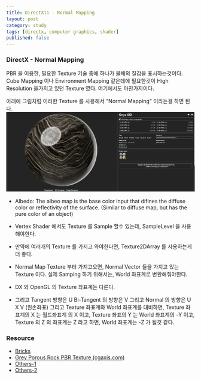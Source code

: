```yaml
---
title: DirectX11 - Normal Mapping
layout: post
category: study
tags: [directx, computer graphics, shader]
published: false
---
```


### DirectX - Normal Mapping 

PBR 을 이용한, 필요한 Texture 기술 중에 하나가 물체의 질감을 표시하는것이다. Cube Mapping 이나 Environment Mapping 같은데에 필요한것이 High Resolution 을가지고 있던 Texture 였다. 여기에서도 마찬가지이다.

아래에 그림처럼 이러한 Texture 를 사용해서 "Normal Mapping" 이라는걸 하면 된다.
![alt text](image-2.png)

* Albedo: The albeo map is the base color input that difines the diffuse color or reflectivity of the surface. (Similar to diffuse map, but has the pure color of an object)

* Vertex Shader 에서도 Texture 를 Sample 할수 있는데, SampleLevel 을 사용해야한다.

* 만약에 여러개의 Texture 를 가지고 와야한다면, Texture2DArray 를 사용하는게 더 좋다.

* Normal Map Texture 부터 가지고오면, Normal Vector 들을 가지고 있는 Texture 이다. 실제 Samping 하기 위해서는, World 좌표계로 변환해줘야한다.

* DX 와 OpenGL 의 Texture 좌표계는 다른다. 

* 그리고 Tangent 방향은 U Bi-Tangent 의 방향은 V 그리고 Normal 의 방향은 U X V (왼손좌표) 그리고 Texture 좌표계와 World 좌표계를 대비하면, Texture 좌표계의 X 는 월드좌표계 의 X 이고, Texture 좌표의 Y 는 World 좌표계의 -Y 이고, Texture 의 Z 의 좌표계는 Z 라고 하면, World 좌표계는 -Z 가 될것 같다.

### Resource 
* [Bricks](https://ambientcg.com/view?id=Bricks075A)
* [Grey Porous Rock PBR Texture (cgaxis.com)](https://cgaxis.com/product/grey-porous-rock-pbr-texture-3/)
* [Others-1](https://ambientcg.com/)
* [Others-2](https://freepbr.com/)